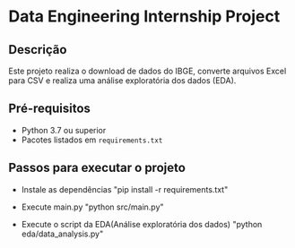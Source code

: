 # Data Engineering Internship Project

## Descrição

Este projeto realiza o download de dados do IBGE, converte arquivos Excel para CSV e realiza uma análise exploratória dos dados (EDA).

## Pré-requisitos

- Python 3.7 ou superior
- Pacotes listados em `requirements.txt`

 ## Passos para executar o projeto
  - Instale as dependências
  "pip install -r requirements.txt"
  
  - Execute main.py
   "python src/main.py"
  
  - Execute o script da EDA(Análise exploratória dos dados)
  "python eda/data_analysis.py"

